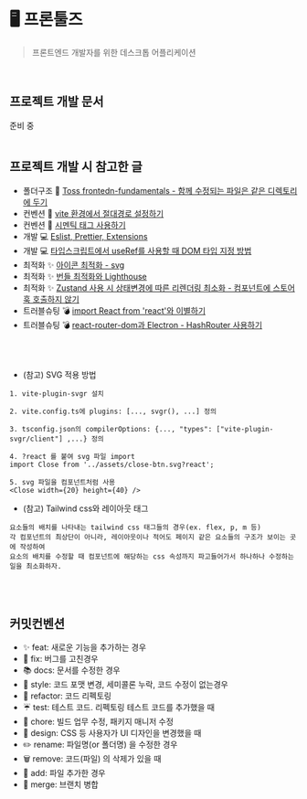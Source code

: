 # 🖥️ 프론툴즈

> 프론트엔드 개발자를 위한 데스크톱 어플리케이션

<br />

## 프로젝트 개발 문서

준비 중
<br /><br />

## 프로젝트 개발 시 참고한 글

- 폴더구조     📂 [Toss frontedn-fundamentals - 함께 수정되는 파일은 같은 디렉토리에 두기](https://frontend-fundamentals.com/code/examples/code-directory.html)
- 컨벤션       📌 [vite 환경에서 절대경로 설정하기](https://velog.io/@hunmok1027/vite-%EC%97%90%EC%84%9C-%EC%A0%88%EB%8C%80%EA%B2%BD%EB%A1%9C-%EC%84%A4%EC%A0%95%ED%95%98%EA%B8%B0)
- 컨벤션       📌 [시멘틱 태그 사용하기](https://seo.tbwakorea.com/blog/what-is-semantic-tag/)
- 개발         💻 [Eslist, Prettier, Extensions](https://monamigoon.tistory.com/entry/Project-%ED%94%84%EB%A1%A0%ED%8A%B8%EC%97%94%EB%93%9C-%ED%98%91%EC%97%85%EC%9D%84-%EC%9C%84%ED%95%9C-%EA%B0%80%EC%9D%B4%EB%93%9C-%EC%9E%91%EC%84%B1)
- 개발         💻 [타입스크립트에서 useRef를 사용할 때 DOM 타입 지정 방법](https://zindex.tistory.com/241)
- 최적화       ✨ [아이콘 최적화 - svg](https://yozm.wishket.com/magazine/detail/2252/)
- 최적화       ✨ [번들 최적화와 Lighthouse](https://east-star.tistory.com/36)
- 최적화       ✨ [Zustand 사용 시 상태변경에 따른 리렌더링 최소화 - 컴포넌트에 스토어 훅 호출하지 않기](https://www.heropy.dev/p/n74Tgc)
- 트러블슈팅   💣 [import React from 'react'와 이별하기](https://summermong.tistory.com/504)
- 트러블슈팅   💣 [react-router-dom과 Electron - HashRouter 사용하기](https://code-nen.tistory.com/125)


<br /><br />

- (참고) SVG 적용 방법
```
1. vite-plugin-svgr 설치

2. vite.config.ts에 plugins: [..., svgr(), ...] 정의

3. tsconfig.json의 compilerOptions: {..., "types": ["vite-plugin-svgr/client"] ,...} 정의

4. ?react 를 붙여 svg 파일 import
import Close from '../assets/close-btn.svg?react';

5. svg 파일을 컴포넌트처럼 사용
<Close width={20} height={40} />
```

- (참고) Tailwind css와 레이아웃 태그
```
요소들의 배치를 나타내는 tailwind css 태그들의 경우(ex. flex, p, m 등)
각 컴포넌트의 최상단이 아니라, 레이아웃이나 적어도 페이지 같은 요소들의 구조가 보이는 곳에 작성하여
요소의 배치를 수정할 때 컴포넌트에 해당하는 css 속성까지 파고들어가서 하나하나 수정하는 일을 최소화하자.
```

<br /><br />


## 커밋컨벤션

- ✨ feat: 새로운 기능을 추가하는 경우
- 🐞 fix: 버그를 고친경우
- 📚 docs: 문서를 수정한 경우
- 📝 style: 코드 포맷 변경, 세미콜론 누락, 코드 수정이 없는경우
- 🔨 refactor: 코드 리펙토링
- ☔ test: 테스트 코드. 리펙토링 테스트 코드를 추가했을 때
- 🧹 chore: 빌드 업무 수정, 패키지 매니저 수정
- 💄 design: CSS 등 사용자가 UI 디자인을 변경했을 때
- ✏️ rename: 파일명(or 폴더명) 을 수정한 경우
- 🗑️ remove: 코드(파일) 의 삭제가 있을 때
- 🌱 add: 파일 추가한 경우
- 🔀 merge: 브랜치 병합
  <br /><br />
